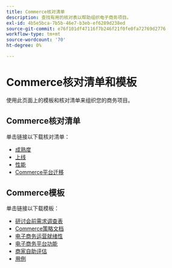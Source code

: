 ```yaml
---
title: Commerce核对清单
description: 查找有用的核对表以帮助组织电子商务项目。
exl-id: 4b5e5bca-7b5b-46e7-b3eb-ef6289d238ed
source-git-commit: e76f101df47116f7b246f21f0fe0fa72769d2776
workflow-type: tm+mt
source-wordcount: '70'
ht-degree: 0%

---
```


# Commerce核对清单和模板

使用此页面上的模板和核对清单来组织您的商务项目。

## Commerce核对清单

单击链接以下载核对清单：

- [成熟度](../../assets/playbooks/checklists/maturity.pptx)
- [上线](../../assets/playbooks/checklists/go-live.pptx)
- [性能](../../assets/playbooks/checklists/performance.pptx)
- [Commerce平台迁移](../../assets/playbooks/checklists/commerce-platform-migration.pptx)

## Commerce模板

单击链接以下载模板：

- [研讨会前需求调查表](../../assets/playbooks/templates/requirements-questionnaire.pptx)
- [Commerce策略文档](../../assets/playbooks/templates/commerce-strategy-document.pptx)
- [电子商务运营就绪性](../../assets/playbooks/templates/ecommerce-operational-readiness.pptx)
- [电子商务平台功能](../../assets/playbooks/templates/ecommerce-platform-features.pptx)
- [商家自助评估](../../assets/playbooks/templates/merchant-self-site-assessment.pptx)
- [用例](../../assets/playbooks/templates/use-case.pptx)
